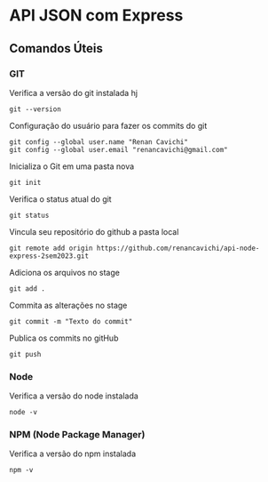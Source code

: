 # API JSON com Express

## Comandos Úteis

### GIT

Verifica a versão do git instalada hj
```
git --version
```

Configuração do usuário para fazer os commits do git
```
git config --global user.name "Renan Cavichi"
git config --global user.email "renancavichi@gmail.com"
```

Inicializa o Git em uma pasta nova
```
git init
```
Verifica o status atual do git
```
git status
```

Vincula seu repositório do github a pasta local
```
git remote add origin https://github.com/renancavichi/api-node-express-2sem2023.git
```

Adiciona os arquivos no stage
```
git add .
```

Commita as alterações no stage
```
git commit -m "Texto do commit"
```

Publica os commits no gitHub
```
git push
```

### Node

Verifica a versão do node instalada
```
node -v
```

### NPM (Node Package Manager)

Verifica a versão do npm instalada
```
npm -v
```